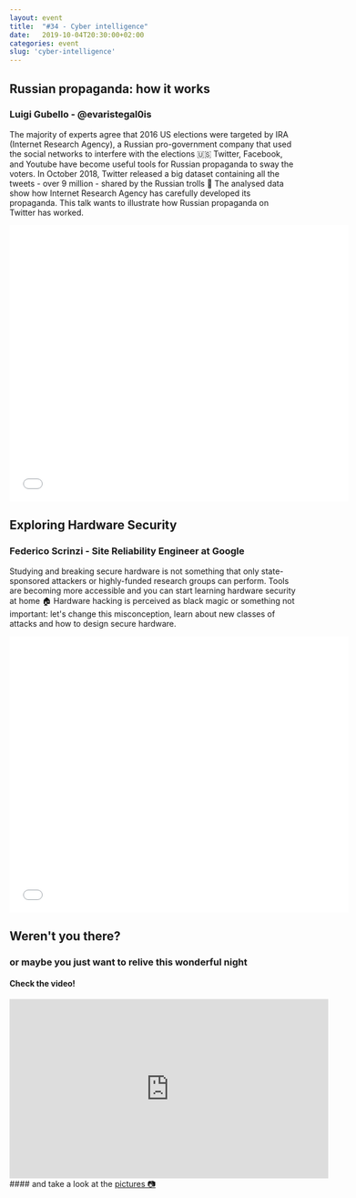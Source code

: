 ```yaml
---
layout: event
title:  "#34 - Cyber intelligence"
date:   2019-10-04T20:30:00+02:00
categories: event
slug: 'cyber-intelligence'
---
```


## Russian propaganda: how it works
### Luigi Gubello - @evaristegal0is

The majority of experts agree that 2016 US elections were targeted by IRA (Internet Research Agency), a Russian pro-government company that used the social networks to interfere with the elections 🇺🇸 Twitter, Facebook, and Youtube have become useful tools for Russian propaganda to sway the voters. In October 2018, Twitter released a big dataset containing all the tweets - over 9 million - shared by the Russian trolls 🤡 The analysed data show how Internet Research Agency has carefully developed its propaganda. This talk wants to illustrate how Russian propaganda on Twitter has worked.

<iframe src="//www.slideshare.net/slideshow/embed_code/key/6LBAi3LArZkAh" width="595" height="485" frameborder="0" marginwidth="0" marginheight="0" scrolling="no" allowfullscreen> </iframe>

## Exploring Hardware Security
### Federico Scrinzi - Site Reliability Engineer at Google

Studying and breaking secure hardware is not something that only state-sponsored attackers or highly-funded research groups can perform. Tools are becoming more accessible and you can start learning hardware security at home 🏠 Hardware hacking is perceived as black magic or something not important: let's change this misconception, learn about new classes of attacks and how to design secure hardware.

<iframe src="//www.slideshare.net/slideshow/embed_code/key/tUdsZrj6hEbZo5" width="595" height="485" frameborder="0" marginwidth="0" marginheight="0" scrolling="no" allowfullscreen> </iframe>

## Weren't you there?
### or maybe you just want to relive this wonderful night
<section class="fb-links">

#### Check the video!
<iframe width="560" height="315" src="https://www.youtube.com/embed/WW53Jt5wbPA?start=24" frameborder="0" allow="accelerometer; autoplay; clipboard-write; encrypted-media; gyroscope; picture-in-picture" allowfullscreen></iframe>
#### and take a look at the <a id="fb_photo_album" class="btn-facebook" target="_blank" href="//www.facebook.com/pg/speckandtech/photos/?tab=album&album_id=1265762083621744">pictures &#128247;</a>
</section>
